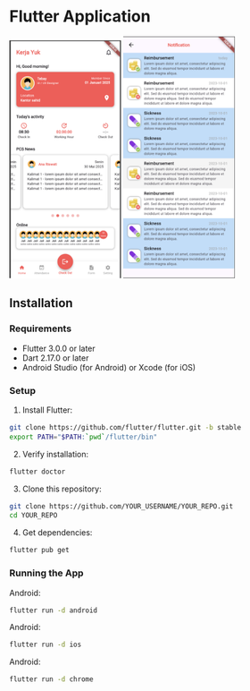 # Flutter Application

<img src="screenshots/index.png" width="200" alt="App Screenshot">
<img src="screenshots/notif_page.png" width="200" alt="App Screenshot">

## Installation

### Requirements
- Flutter 3.0.0 or later
- Dart 2.17.0 or later
- Android Studio (for Android) or Xcode (for iOS)

### Setup

1. Install Flutter:
```bash
git clone https://github.com/flutter/flutter.git -b stable
export PATH="$PATH:`pwd`/flutter/bin" 
```

2. Verify installation:
```bash
flutter doctor
```

3. Clone this repository:
```bash
git clone https://github.com/YOUR_USERNAME/YOUR_REPO.git
cd YOUR_REPO
```

4. Get dependencies:
```bash
flutter pub get
```


### Running the App

Android:
```bash
flutter run -d android
```

Android:
```bash
flutter run -d ios
```

Android:
```bash
flutter run -d chrome
```
